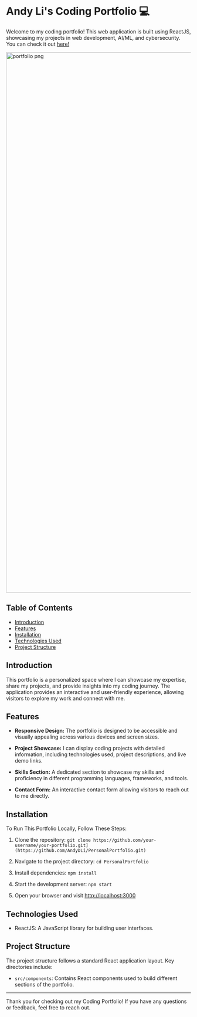 # Andy Li's Coding Portfolio 💻

Welcome to my coding portfolio! This web application is built using ReactJS, showcasing my projects in web development, AI/ML, and cybersecurity. You can check it out [here!](https://andyli-portfolio.vercel.app/)

<img width="2766" height="1475" alt="portfolio png" src="https://github.com/user-attachments/assets/4c99d9a6-a810-41e4-ad91-b72d077f6581" />

## Table of Contents

- [Introduction](#introduction)
- [Features](#features)
- [Installation](#installation)
- [Technologies Used](#technologies-used)
- [Project Structure](#project-structure)

## Introduction

This portfolio is a personalized space where I can showcase my expertise, share my projects, and provide insights into my coding journey. The application provides an interactive and user-friendly experience, allowing visitors to explore my work and connect with me.

## Features

- **Responsive Design:** The portfolio is designed to be accessible and visually appealing across various devices and screen sizes.

- **Project Showcase:** I can display coding projects with detailed information, including technologies used, project descriptions, and live demo links.

- **Skills Section:** A dedicated section to showcase my skills and proficiency in different programming languages, frameworks, and tools.

- **Contact Form:** An interactive contact form allowing visitors to reach out to me directly.

## Installation

To Run This Portfolio Locally, Follow These Steps:

1. Clone the repository: `git clone https://github.com/your-username/your-portfolio.git](https://github.com/AndyDLi/PersonalPortfolio.git)`

3. Navigate to the project directory: `cd PersonalPortfolio`

4. Install dependencies: `npm install`

5. Start the development server: `npm start`

6. Open your browser and visit [http://localhost:3000](http://localhost:3000)

## Technologies Used

- ReactJS: A JavaScript library for building user interfaces.

## Project Structure

The project structure follows a standard React application layout. Key directories include:

- `src/components`: Contains React components used to build different sections of the portfolio.

---

Thank you for checking out my Coding Portfolio! If you have any questions or feedback, feel free to reach out.
